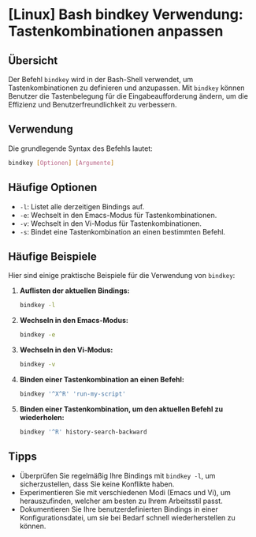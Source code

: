 # [Linux] Bash bindkey Verwendung: Tastenkombinationen anpassen

## Übersicht
Der Befehl `bindkey` wird in der Bash-Shell verwendet, um Tastenkombinationen zu definieren und anzupassen. Mit `bindkey` können Benutzer die Tastenbelegung für die Eingabeaufforderung ändern, um die Effizienz und Benutzerfreundlichkeit zu verbessern.

## Verwendung
Die grundlegende Syntax des Befehls lautet:

```bash
bindkey [Optionen] [Argumente]
```

## Häufige Optionen
- `-l`: Listet alle derzeitigen Bindings auf.
- `-e`: Wechselt in den Emacs-Modus für Tastenkombinationen.
- `-v`: Wechselt in den Vi-Modus für Tastenkombinationen.
- `-s`: Bindet eine Tastenkombination an einen bestimmten Befehl.

## Häufige Beispiele
Hier sind einige praktische Beispiele für die Verwendung von `bindkey`:

1. **Auflisten der aktuellen Bindings:**
   ```bash
   bindkey -l
   ```

2. **Wechseln in den Emacs-Modus:**
   ```bash
   bindkey -e
   ```

3. **Wechseln in den Vi-Modus:**
   ```bash
   bindkey -v
   ```

4. **Binden einer Tastenkombination an einen Befehl:**
   ```bash
   bindkey '^X^R' 'run-my-script'
   ```

5. **Binden einer Tastenkombination, um den aktuellen Befehl zu wiederholen:**
   ```bash
   bindkey '^R' history-search-backward
   ```

## Tipps
- Überprüfen Sie regelmäßig Ihre Bindings mit `bindkey -l`, um sicherzustellen, dass Sie keine Konflikte haben.
- Experimentieren Sie mit verschiedenen Modi (Emacs und Vi), um herauszufinden, welcher am besten zu Ihrem Arbeitsstil passt.
- Dokumentieren Sie Ihre benutzerdefinierten Bindings in einer Konfigurationsdatei, um sie bei Bedarf schnell wiederherstellen zu können.